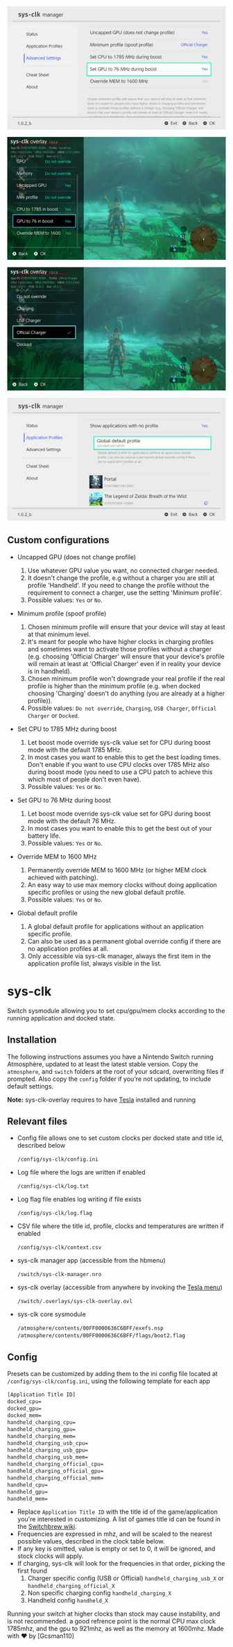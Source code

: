 ![Screenshot](screenshot.jpg)

![Screenshot](screenshot_overlay.jpg)

![Screenshot](screenshot_profiles.jpg)

![Screenshot](screenshot_global_profile.jpg)

## Custom configurations

* Uncapped GPU (does not change profile)
    1. Use whatever GPU value you want, no connected charger needed.
    2. It doesn't change the profile, e.g without a charger you are still at profile 'Handheld'. If you need to change the profile without the requirement to connect a charger, use the setting 'Minimum profile'.
    3. Possible values: `Yes` or `No`.
    
* Minimum profile (spoof profile)
    1. Chosen minimum profile will ensure that your device will stay at least at that minimum level. 
    2. It's meant for people who have higher clocks in charging profiles and sometimes want to activate those profiles without a charger (e.g. choosing 'Official Charger' will ensure that your device's profile will remain at least at 'Official Charger' even if in reality your device is in handheld). 
    3. Chosen minimum profile won't downgrade your real profile if the real profile is higher than the minimum profile (e.g. when docked choosing 'Charging' doesn't do anything (you are already at a higher profile)).
    4. Possible values:
    `Do not override`,
    `Charging`,
    `USB Charger`,
    `Official Charger` or
    `Docked`.
    
* Set CPU to 1785 MHz during boost
    1. Let boost mode override sys-clk value set for CPU during boost mode with the default 1785 MHz.
    2. In most cases you want to enable this to get the best loading times. Don't enable if you want to use CPU clocks over 1785 MHz also during boost mode (you need to use a CPU patch to achieve this which most of people don't even have).
    3. Possible values: `Yes` or `No`.

* Set GPU to 76 MHz during boost
    1. Let boost mode override sys-clk value set for GPU during boost mode with the default 76 MHz.
    2. In most cases you want to enable this to get the best out of your battery life. 
    2. Possible values: `Yes` or `No`.

* Override MEM to 1600 MHz
    1. Permanently override MEM to 1600 MHz (or higher MEM clock achieved with patching).
    2. An easy way to use max memory clocks without doing application specific profiles or using the new global default profile. 
    2. Possible values: `Yes` or `No`.

* Global default profile
    1. A global default profile for applications without an application specific profile.
    2. Can also be used as a permanent global override config if there are no application profiles at all.
    2. Only accessible via sys-clk manager, always the first item in the application profile list, always visible in the list.
    
# sys-clk

Switch sysmodule allowing you to set cpu/gpu/mem clocks according to the running application and docked state.

## Installation

The following instructions assumes you have a Nintendo Switch running Atmosphère, updated to at least the latest stable version.
Copy the `atmosphere`, and `switch` folders at the root of your sdcard, overwriting files if prompted. Also copy the `config` folder if you're not updating, to include default settings.

**Note:** sys-clk-overlay requires to have [Tesla](https://gbatemp.net/threads/tesla-the-nintendo-switch-overlay-menu.557362/) installed and running

## Relevant files

* Config file allows one to set custom clocks per docked state and title id, described below

	`/config/sys-clk/config.ini`

* Log file where the logs are written if enabled

	`/config/sys-clk/log.txt`

* Log flag file enables log writing if file exists

	`/config/sys-clk/log.flag`

* CSV file where the title id, profile, clocks and temperatures are written if enabled

	`/config/sys-clk/context.csv`

* sys-clk manager app (accessible from the hbmenu)

	`/switch/sys-clk-manager.nro`

* sys-clk overlay (accessible from anywhere by invoking the [Tesla menu](https://gbatemp.net/threads/tesla-the-nintendo-switch-overlay-menu.557362/))

	`/switch/.overlays/sys-clk-overlay.ovl`
	
* sys-clk core sysmodule

	`/atmosphere/contents/00FF0000636C6BFF/exefs.nsp`
	`/atmosphere/contents/00FF0000636C6BFF/flags/boot2.flag`

## Config

Presets can be customized by adding them to the ini config file located at `/config/sys-clk/config.ini`, using the following template for each app 

```
[Application Title ID]
docked_cpu=
docked_gpu=
docked_mem=
handheld_charging_cpu=
handheld_charging_gpu=
handheld_charging_mem=
handheld_charging_usb_cpu=
handheld_charging_usb_gpu=
handheld_charging_usb_mem=
handheld_charging_official_cpu=
handheld_charging_official_gpu=
handheld_charging_official_mem=
handheld_cpu=
handheld_gpu=
handheld_mem=
```

* Replace `Application Title ID` with the title id of the game/application you're interested in customizing.
A list of games title id can be found in the [Switchbrew wiki](https://switchbrew.org/wiki/Title_list/Games).
* Frequencies are expressed in mhz, and will be scaled to the nearest possible values, described in the clock table below.
* If any key is omitted, value is empty or set to 0, it will be ignored, and stock clocks will apply.
* If charging, sys-clk will look for the frequencies in that order, picking the first found 
	1. Charger specific config (USB or Official) `handheld_charging_usb_X` or `handheld_charging_official_X`
	2. Non specific charging config `handheld_charging_X`
	3. Handheld config `handheld_X`

Running your switch at higher clocks than stock may cause instability, and is not recommended. a good refrence point is the normal CPU max clock 1785mhz, and the gpu to 921mhz, as well as the memory at 1600mhz.
Made with ❤️ by [Gcsman110]